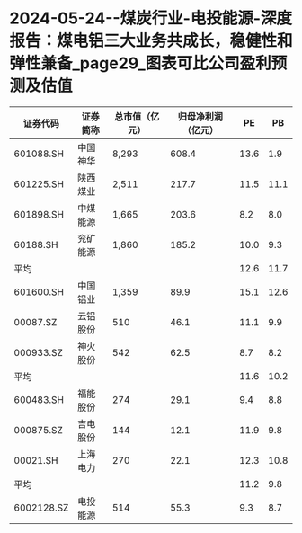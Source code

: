 # 2024-05-24--煤炭行业-电投能源-深度报告：煤电铝三大业务共成长，稳健性和弹性兼备_page29_图表可比公司盈利预测及估值

|证券代码 |证券简称   |总市值（亿元）|归母净利润（亿元）|PE       |PB      |
|---|---|---|---|---|---|
|601088.SH    |中国神华     |8,293           |608.4            |13.6        |1.9         |
|601225.SH    |陕西煤业     |2,511           |217.7            |11.5        |11.1          |
|601898.SH    |中煤能源     |1,665           |203.6            |8.2         |8.0             |
|60188.SH     |兖矿能源     |1,860           |185.2            |10.0        |9.3              |
|平均          ||                |               |12.6        |11.7        ||
|601600.SH    |中国铝业     |1,359           |89.9             |15.1        |12.6          |
|00087.SZ     |云铝股份     |510             |46.1             |11.1        |9.9             |
|000933.SZ     |神火股份     |542             |62.5             |8.7         |8.2             |
|平均          ||                |               |11.6        |10.2        ||
|600483.SH    |福能股份     |274             |29.1             |9.4         |8.8             |
|000875.SZ    |吉电股份     |144             |12.1             |11.9        |9.8             |
|00021.SH     |上海电力     |270             |22.1             |12.3        |10.8           |
|平均          ||                |               |11.2        |9.8         ||
|6002128.SZ   |电投能源     |514             |55.3             |9.3         |8.7             |